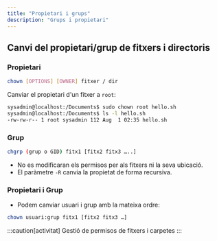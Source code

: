 ```yaml
---
title: "Propietari i grups"
description: "Grups i propietari"
---
```


## Canvi del propietari/grup de fitxers i directoris
### Propietari
```bash frame="none"
chown [OPTIONS] [OWNER] fitxer / dir
```
Canviar el propietari d'un fitxer a `root`:
```bash frame="none" ins="root"
sysadmin@localhost:/Documents$ sudo chown root hello.sh
sysadmin@localhost:/Documents$ ls -l hello.sh
-rw-rw-r-- 1 root sysadmin 112 Aug  1 02:35 hello.sh
```

### Grup
  ```bash frame="none"
  chgrp (grup o GID) fitx1 [fitx2 fitx3 …..]
  ```
- No es modificaran els permisos per als fitxers ni la seva ubicació.
- El paràmetre `-R` canvia la propietat de forma recursiva.

### Propietari i Grup
- Podem canviar usuari i grup amb la mateixa ordre:
```bash frame="none"
chown usuari:grup fitx1 [fitx2 fitx3 …]
```

:::caution[activitat]
Gestió de permisos de fitxers i carpetes
:::